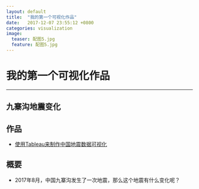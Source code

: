 ```yaml
---
layout: default
title:  "我的第一个可视化作品"
date:   2017-12-07 23:55:12 +0800
categories: visualization
image:
  teaser: 配图5.jpg
  feature: 配图5.jpg
---
```

# 我的第一个可视化作品
---

## 九寨沟地震变化

## 作品
- <a href="https://public.tableau.com/profile/.86866166#!/vizhome/1_4396/1">使用Tableau来制作中国地震数据可视化</a>

## 概要
- 2017年8月，中国九寨沟发生了一次地震，那么这个地震有什么变化呢？
